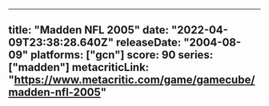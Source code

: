 
---
title: "Madden NFL 2005"
date: "2022-04-09T23:38:28.640Z"
releaseDate: "2004-08-09"
platforms: ["gcn"]
score: 90
series: ["madden"]
metacriticLink: "https://www.metacritic.com/game/gamecube/madden-nfl-2005"
---
